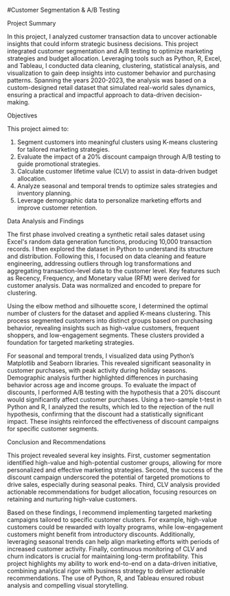 #Customer Segmentation & A/B Testing

Project Summary

In this project, I analyzed customer transaction data to uncover actionable insights that could inform strategic business decisions. This project integrated customer segmentation and A/B testing to optimize marketing strategies and budget allocation. Leveraging tools such as Python, R, Excel, and Tableau, I conducted data cleaning, clustering, statistical analysis, and visualization to gain deep insights into customer behavior and purchasing patterns. Spanning the years 2020-2023, the analysis was based on a custom-designed retail dataset that simulated real-world sales dynamics, ensuring a practical and impactful approach to data-driven decision-making.

Objectives

This project aimed to:
1. Segment customers into meaningful clusters using K-means clustering for tailored marketing strategies.
2. Evaluate the impact of a 20% discount campaign through A/B testing to guide promotional strategies.
3. Calculate customer lifetime value (CLV) to assist in data-driven budget allocation.
4. Analyze seasonal and temporal trends to optimize sales strategies and inventory planning.
5. Leverage demographic data to personalize marketing efforts and improve customer retention.
   
Data Analysis and Findings

The first phase involved creating a synthetic retail sales dataset using Excel's random data generation functions, producing 10,000 transaction records. I then explored the dataset in Python to understand its structure and distribution. Following this, I focused on data cleaning and feature engineering, addressing outliers through log transformations and aggregating transaction-level data to the customer level. Key features such as Recency, Frequency, and Monetary value (RFM) were derived for customer analysis. Data was normalized and encoded to prepare for clustering.

Using the elbow method and silhouette score, I determined the optimal number of clusters for the dataset and applied K-means clustering. This process segmented customers into distinct groups based on purchasing behavior, revealing insights such as high-value customers, frequent shoppers, and low-engagement segments. These clusters provided a foundation for targeted marketing strategies.

For seasonal and temporal trends, I visualized data using Python’s Matplotlib and Seaborn libraries. This revealed significant seasonality in customer purchases, with peak activity during holiday seasons. Demographic analysis further highlighted differences in purchasing behavior across age and income groups. To evaluate the impact of discounts, I performed A/B testing with the hypothesis that a 20% discount would significantly affect customer purchases. Using a two-sample t-test in Python and R, I analyzed the results, which led to the rejection of the null hypothesis, confirming that the discount had a statistically significant impact. These insights reinforced the effectiveness of discount campaigns for specific customer segments.

Conclusion and Recommendations

This project revealed several key insights. First, customer segmentation identified high-value and high-potential customer groups, allowing for more personalized and effective marketing strategies. Second, the success of the discount campaign underscored the potential of targeted promotions to drive sales, especially during seasonal peaks. Third, CLV analysis provided actionable recommendations for budget allocation, focusing resources on retaining and nurturing high-value customers.

Based on these findings, I recommend implementing targeted marketing campaigns tailored to specific customer clusters. For example, high-value customers could be rewarded with loyalty programs, while low-engagement customers might benefit from introductory discounts. Additionally, leveraging seasonal trends can help align marketing efforts with periods of increased customer activity. Finally, continuous monitoring of CLV and churn indicators is crucial for maintaining long-term profitability. This project highlights my ability to work end-to-end on a data-driven initiative, combining analytical rigor with business strategy to deliver actionable recommendations. The use of Python, R, and Tableau ensured robust analysis and compelling visual storytelling.

